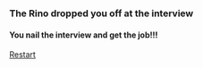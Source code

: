 ### The Rino dropped you off at the interview

#### You nail the interview and get the job!!!

[Restart](alarm.md)